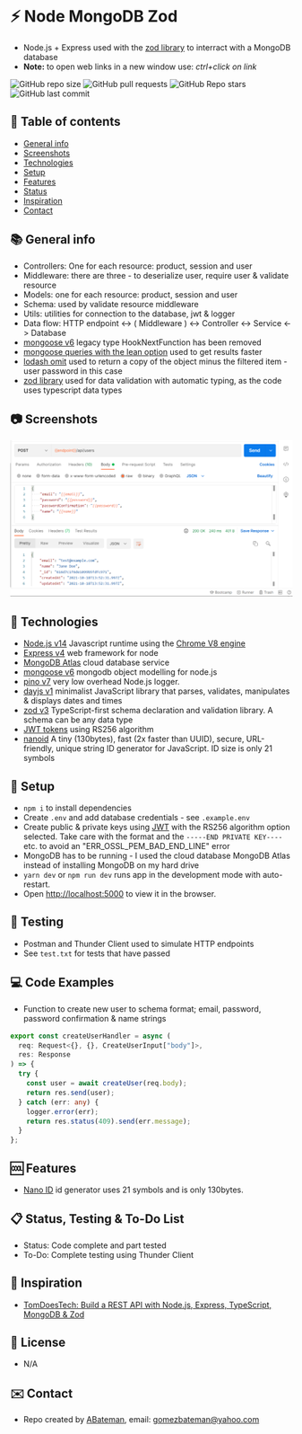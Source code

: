 # :zap: Node MongoDB Zod

* Node.js + Express used with the [zod library](https://github.com/colinhacks/zod) to interract with a MongoDB database
* **Note:** to open web links in a new window use: _ctrl+click on link_

![GitHub repo size](https://img.shields.io/github/repo-size/AndrewJBateman/node-mongodb-zod?style=plastic)
![GitHub pull requests](https://img.shields.io/github/issues-pr/AndrewJBateman/node-mongodb-zod?style=plastic)
![GitHub Repo stars](https://img.shields.io/github/stars/AndrewJBateman/node-mongodb-zod?style=plastic)
![GitHub last commit](https://img.shields.io/github/last-commit/AndrewJBateman/node-mongodb-zod?style=plastic)

## :page_facing_up: Table of contents

* [General info](#general-info)
* [Screenshots](#screenshots)
* [Technologies](#technologies)
* [Setup](#setup)
* [Features](#features)
* [Status](#status)
* [Inspiration](#inspiration)
* [Contact](#contact)

## :books: General info

* Controllers: One for each resource: product, session and user
* Middleware: there are three - to deserialize user, require user & validate resource
* Models: one for each resource: product, session and user
* Schema: used by validate resource middleware
* Utils: utilities for connection to the database, jwt & logger
* Data flow: HTTP endpoint <-> ( Middleware ) <-> Controller <-> Service <-> Database
* [mongoose v6](https://mongoosejs.com/docs/migrating_to_6.html) legacy type HookNextFunction has been removed
* [mongoose queries with the lean option](https://mongoosejs.com/docs/tutorials/lean.html) used to get results faster
* [lodash omit](https://lodash.com/docs/4.17.15#omit) used to return a copy of the object minus the filtered item - user password in this case
* [zod library](https://github.com/colinhacks/zod) used for data validation with automatic typing, as the code uses typescript data types

## :camera: Screenshots

![Image](./imgs/postman.png)

## :signal_strength: Technologies

* [Node.js v14](https://nodejs.org/) Javascript runtime using the [Chrome V8 engine](https://v8.dev/)
* [Express v4](https://www.npmjs.com/package/express) web framework for node
* [MongoDB Atlas](https://www.mongodb.com/es/cloud/atlas) cloud database service
* [mongoose v6](https://mongoosejs.com/) mongodb object modelling for node.js
* [pino v7](https://www.npmjs.com/package/pino) very low overhead Node.js logger.
* [dayjs v1](https://www.npmjs.com/package/dayjs) minimalist JavaScript library that parses, validates, manipulates & displays dates and times
* [zod v3](https://www.npmjs.com/package/zod) TypeScript-first schema declaration and validation library. A schema can be any data type
* [JWT tokens](https://jwt.io/) using RS256 algorithm
* [nanoid](https://www.npmjs.com/package/nanoid) A tiny (130bytes), fast (2x faster than UUID), secure, URL-friendly, unique string ID generator for JavaScript. ID size is only 21 symbols

## :floppy_disk: Setup

* `npm i` to install dependencies
* Create `.env` and add database credentials - see `.example.env`
* Create public & private keys using [JWT](https://jwt.io/) with the RS256 algorithm option selected. Take care with the format and the `-----END PRIVATE KEY----` etc. to avoid an "ERR_OSSL_PEM_BAD_END_LINE" error
* MongoDB has to be running - I used the cloud database MongoDB Atlas instead of installing MongoDB on my hard drive
* `yarn dev` or `npm run dev` runs app in the development mode with auto-restart.
* Open [http://localhost:5000](http://localhost:5000) to view it in the browser.

## :wrench: Testing

* Postman and Thunder Client used to simulate HTTP endpoints
* See `test.txt` for tests that have passed

## :computer: Code Examples

* Function to create new user to schema format; email, password, password confirmation & name strings

```typescript
export const createUserHandler = async (
  req: Request<{}, {}, CreateUserInput["body"]>,
  res: Response
) => {
  try {
    const user = await createUser(req.body);
    return res.send(user);
  } catch (err: any) {
    logger.error(err);
    return res.status(409).send(err.message);
  }
};
```

## :cool: Features

* [Nano ID](https://www.npmjs.com/package/nanoid) id generator uses 21 symbols and is only 130bytes. 

## :clipboard: Status, Testing & To-Do List

* Status: Code complete and part tested
* To-Do: Complete testing using Thunder Client

## :clap: Inspiration

* [TomDoesTech: Build a REST API with Node.js, Express, TypeScript, MongoDB & Zod](https://www.youtube.com/watch?v=BWUi6BS9T5Y&t=198s)

## :file_folder: License

* N/A

## :envelope: Contact

* Repo created by [ABateman](https://github.com/AndrewJBateman), email: gomezbateman@yahoo.com
